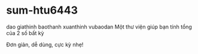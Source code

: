 # sum-htu6443
dao
giathinh
baothanh
xuanthinh
vubaodan
Một thư viện giúp bạn tính tổng của 2 số bất kỳ

Đơn giản, dễ dùng, cực kỳ nhẹ!
